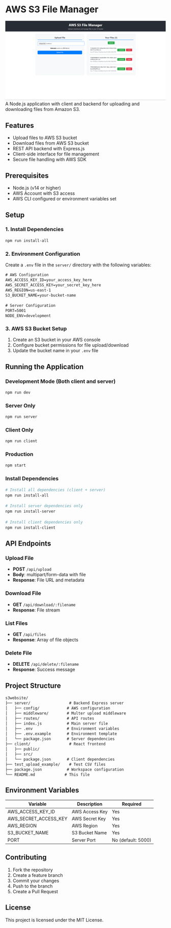 # AWS S3 File Manager

![alt text](image.png)
A Node.js application with client and backend for uploading and downloading files from Amazon S3.

## Features

- Upload files to AWS S3 bucket
- Download files from AWS S3 bucket
- REST API backend with Express.js
- Client-side interface for file management
- Secure file handling with AWS SDK

## Prerequisites

- Node.js (v14 or higher)
- AWS Account with S3 access
- AWS CLI configured or environment variables set

## Setup

### 1. Install Dependencies

```bash
npm run install-all
```

### 2. Environment Configuration

Create a `.env` file in the `server/` directory with the following variables:

```env
# AWS Configuration
AWS_ACCESS_KEY_ID=your_access_key_here
AWS_SECRET_ACCESS_KEY=your_secret_key_here
AWS_REGION=us-east-1
S3_BUCKET_NAME=your-bucket-name

# Server Configuration
PORT=5001
NODE_ENV=development
```

### 3. AWS S3 Bucket Setup

1. Create an S3 bucket in your AWS console
2. Configure bucket permissions for file upload/download
3. Update the bucket name in your `.env` file

## Running the Application

### Development Mode (Both client and server)
```bash
npm run dev
```

### Server Only
```bash
npm run server
```

### Client Only
```bash
npm run client
```

### Production
```bash
npm start
```

### Install Dependencies
```bash
# Install all dependencies (client + server)
npm run install-all

# Install server dependencies only
npm run install-server

# Install client dependencies only
npm run install-client
```

## API Endpoints

### Upload File
- **POST** `/api/upload`
- **Body**: multipart/form-data with file
- **Response**: File URL and metadata

### Download File
- **GET** `/api/download/:filename`
- **Response**: File stream

### List Files
- **GET** `/api/files`
- **Response**: Array of file objects

### Delete File
- **DELETE** `/api/delete/:filename`
- **Response**: Success message

## Project Structure

```
s3website/
├── server/                 # Backend Express server
│   ├── config/            # AWS configuration
│   ├── middleware/        # Multer upload middleware
│   ├── routes/            # API routes
│   ├── index.js           # Main server file
│   ├── .env               # Environment variables
│   ├── .env.example       # Environment template
│   └── package.json       # Server dependencies
├── client/                 # React frontend
│   ├── public/
│   ├── src/
│   └── package.json       # Client dependencies
├── test_upload_example/    # Test CSV files
├── package.json           # Workspace configuration
└── README.md             # This file
```

## Environment Variables

| Variable | Description | Required |
|----------|-------------|----------|
| AWS_ACCESS_KEY_ID | AWS Access Key | Yes |
| AWS_SECRET_ACCESS_KEY | AWS Secret Key | Yes |
| AWS_REGION | AWS Region | Yes |
| S3_BUCKET_NAME | S3 Bucket Name | Yes |
| PORT | Server Port | No (default: 5000) |

## Contributing

1. Fork the repository
2. Create a feature branch
3. Commit your changes
4. Push to the branch
5. Create a Pull Request

## License

This project is licensed under the MIT License.